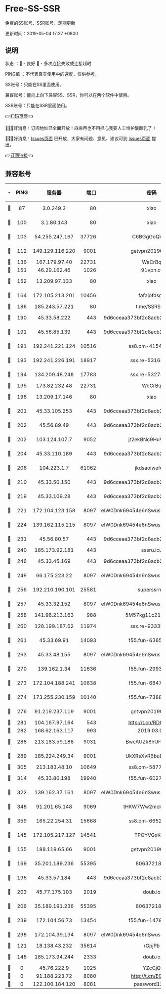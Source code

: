 # Free-SS-SSR

免费的SS账号、SSR账号，定期更新

更新时间：2019-05-04 17:37 +0800

## 说明

状态     ：🙂 - 良好 🙁 - 多次连接失败或连接超时

PING值   ：不代表真实使用中的速度，仅供参考。


SS账号：只能在SS里面使用。

兼容账号：能向上向下兼容SS、SSR，你可以在两个软件中使用。

SSR账号：只能在SSR里面使用。


👉[扫码页面](https://liesauer.github.io/Free-SS-SSR/)👈

🎉🎉🎉好消息！订阅地址已全面开放！麻麻再也不用担心我要人工维护酸酸乳了！

🎉🎉🎉好消息！[Issues页面](https://github.com/liesauer/Free-SS-SSR/issues) 已开放，大家有问题、意见、建议可到 [Issues页面](https://github.com/liesauer/Free-SS-SSR/issues) 提出。

👉[订阅链接](https://www.liesauer.net/yogurt/subscribe?ACCESS_TOKEN=DAYxR3mMaZAsaqUb)👈

## 兼容账号

|-|PING|服务器|端口|密码|加密方式|区域|
|:----:|:----:|:-----:|-----:|:----:|:----:|:----:|
|🙂|87|3.0.249.3|80|xiao|aes-128-ctr|SG|
|🙂|100|3.1.80.143|80|xiao|aes-128-ctr|SG|
|🙂|103|54.255.247.167|37726|C6BGgGoQknpR|aes-256-cfb|SG|
|🙂|112|149.129.116.220|9001|getvpn20190501|aes-256-cfb|CN|
|🙂|136|167.179.97.40|22731|WeCrBq|rc4-md5|JP|
|🙂|151|46.29.162.46|1026|91vpn.cf|rc4-md5|RU|
|🙂|152|13.209.97.133|80|xiao|aes-128-ctr|KR|
|🙂|164|172.105.213.201|10456|fafajofdsgc|aes-256-cfb|JP|
|🙂|186|185.243.57.221|80|t.me/SSRSUB|rc4-md5|US|
|🙂|190|45.33.58.222|443|9d6cceaa373bf2c8acb22e60b6a58be6|aes-256-cfb|US|
|🙂|191|45.56.85.139|443|9d6cceaa373bf2c8acb22e60b6a58be6|aes-256-cfb|US|
|🙂|191|192.241.221.124|10516|ss8.pm-41546016|aes-256-cfb|US|
|🙂|193|192.241.226.191|18917|ssx.re-53164187|aes-256-cfb|US|
|🙂|194|134.209.48.248|17783|ssx.re-53273780|aes-256-cfb|US|
|🙂|195|173.82.232.48|22731|WeCrBq|rc4-md5|US|
|🙂|196|13.209.17.146|80|xiao|aes-128-ctr|KR|
|🙂|201|45.33.105.253|443|9d6cceaa373bf2c8acb22e60b6a58be6|aes-256-cfb|US|
|🙂|202|45.56.89.49|443|9d6cceaa373bf2c8acb22e60b6a58be6|aes-256-cfb|US|
|🙂|202|103.124.107.7|9052|jt2ekBNc9HuVtm2a|aes-256-cfb|US|
|🙂|204|45.33.110.189|443|9d6cceaa373bf2c8acb22e60b6a58be6|aes-256-cfb|US|
|🙂|206|104.223.1.7|61062|jkdsaoiwefdsa|aes-256-cfb|US|
|🙂|210|45.33.50.150|443|9d6cceaa373bf2c8acb22e60b6a58be6|aes-256-cfb|US|
|🙂|219|45.33.109.28|443|9d6cceaa373bf2c8acb22e60b6a58be6|aes-256-cfb|US|
|🙂|221|172.104.123.158|8097|eIW0Dnk69454e6nSwuspv9DmS201tQ0D|aes-256-cfb|JP|
|🙂|224|139.162.115.215|8097|eIW0Dnk69454e6nSwuspv9DmS201tQ0D|aes-256-cfb|JP|
|🙂|231|45.56.80.57|443|9d6cceaa373bf2c8acb22e60b6a58be6|aes-256-cfb|US|
|🙂|240|185.173.92.181|443|sssru.icu|rc4-md5|RU|
|🙂|246|45.33.45.169|443|9d6cceaa373bf2c8acb22e60b6a58be6|aes-256-cfb|US|
|🙂|249|66.175.223.22|8097|eIW0Dnk69454e6nSwuspv9DmS201tQ0D|aes-256-cfb|US|
|🙂|256|192.210.190.101|25581|superssrnet|aes-256-cfb|US|
|🙂|257|45.33.32.152|8097|eIW0Dnk69454e6nSwuspv9DmS201tQ0D|aes-256-cfb|US|
|🙂|258|141.98.213.163|988|5M57kg11c214qDmK|chacha20|KR|
|🙂|260|128.199.187.62|11974|ssx.re-93339691|aes-256-cfb|SG|
|🙂|261|45.33.69.91|14093|f55.fun-63653255|aes-256-cfb|US|
|🙂|263|45.33.48.155|8097|eIW0Dnk69454e6nSwuspv9DmS201tQ0D|aes-256-cfb|US|
|🙂|270|139.162.1.34|11636|f55.fun-29934464|aes-256-cfb|SG|
|🙂|273|172.104.188.241|10838|f55.fun-68479508|aes-256-cfb|SG|
|🙂|274|173.255.230.159|10140|f55.fun-73881915|aes-256-cfb|US|
|🙂|276|91.219.237.119|9001|getvpn20190501|aes-256-cfb|HU|
|🙂|281|104.167.97.164|543|http://t.cn/RD0D7sx|rc4-md5|CA|
|🙂|282|168.62.163.117|993|2019.03.07|rc4-md5|US|
|🙂|288|213.183.59.188|9031|BwcAUZk8hUFAkDGN|aes-256-cfb|NL|
|🙂|289|185.224.249.34|9001|UkXRsXvR6buDMG2Y|aes-256-cfb|RU|
|🙂|305|213.183.48.10|10649|ss8.pm-58779623|rc4-md5|RU|
|🙂|314|45.33.80.198|19940|f55.fun-60278963|aes-256-cfb|US|
|🙂|322|139.162.37.161|8097|eIW0Dnk69454e6nSwuspv9DmS201tQ0D|aes-256-cfb|SG|
|🙂|348|91.201.65.148|9069|tHKW7Ww2mck9CHQG|aes-256-cfb|IT|
|🙂|359|165.22.254.31|15668|ss8.pm-66522111|aes-256-cfb|SG|
|🙂|145|172.105.217.127|14541|TPOYVGxKglpi|aes-256-cfb|JP|
|🙂|155|188.119.65.66|9001|getvpn20190501|aes-256-cfb|RU|
|🙂|169|35.201.189.236|55395|8063721873|chacha20-ietf|US|
|🙂|196|45.33.57.184|443|9d6cceaa373bf2c8acb22e60b6a58be6|aes-256-cfb|US|
|🙂|203|45.77.175.103|2019|doub.io|aes-128-ctr|SG|
|🙂|206|35.189.191.236|55395|8063721873|chacha20-ietf|US|
|🙂|239|172.104.56.73|13454|f55.fun-14792509|aes-256-cfb|SG|
|🙂|298|172.104.39.134|8097|eIW0Dnk69454e6nSwuspv9DmS201tQ0D|aes-256-cfb|SG|
|🙁|121|18.138.43.232|35614|rGpjPb|rc4-md5|SG|
|🙁|148|185.173.94.244|2333|doub.io|aes-128-ctr|RU|
|🙁|0|45.76.222.9|1025|YZcCjQ|rc4-md5|JP|
|🙁|0|91.188.223.72|8080|http://t.cn/EGJIyrl|rc4-md5|RU|
|🙁|0|122.100.184.120|8081|password1234|chacha20|MO|
